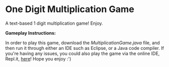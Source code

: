 # One Digit Multiplication Game

A text-based 1 digit multiplication game! Enjoy.

**Gameplay Instructions:**

In order to play this game, download the *MultiplicationGame.java* file, and then run it through either an IDE such as Eclipse, or a Java code compiler. If you're having any issues, you could also play the game via the online IDE, Repl.it, [here](https://replit.com/@krishchopra8/One-Digit-Multiplication-Game#Main.java)! Hope you enjoy :')

